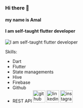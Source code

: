 ### Hi there 👋
#### my name is Amal
#### I am self-taught flutter developer
![I am self-taught flutter developer](https://www.yellowfindigital.com/wp-content/uploads/2019/11/mobile-app-development.jpg)


Skills:
- Dart
- Flutter
- State managements
- Hive
- Firebase
- Github
- REST API
[<img src='https://cdn.jsdelivr.net/npm/simple-icons@3.0.1/icons/github.svg' alt='github' height='40'>](https://github.com/amal-kv-aa)  [<img src='https://cdn.jsdelivr.net/npm/simple-icons@3.0.1/icons/linkedin.svg' alt='linkedin' height='40'>](https://www.linkedin.com/in/amal_kv/)  [<img src='https://cdn.jsdelivr.net/npm/simple-icons@3.0.1/icons/instagram.svg' alt='instagram' height='40'>](https://www.instagram.com/_a_m_a_l_wynd/)  

